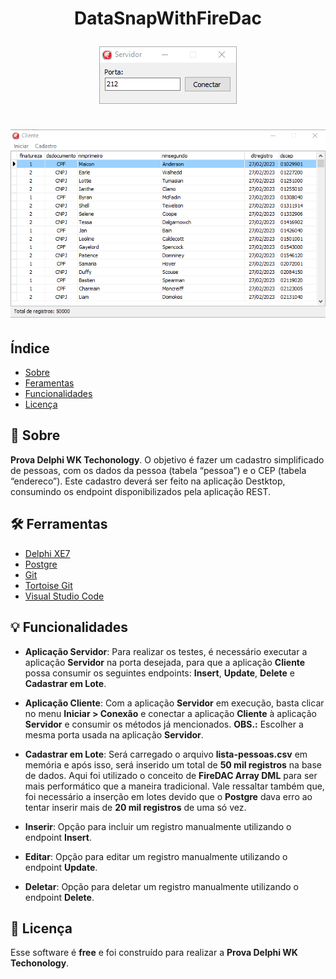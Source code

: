 <h1 align="center">    
    <p>DataSnapWithFireDac</p>
    <img src="./programa_tela_1.png"/>
    </br></br>    
    <img src="./programa_tela_2.png"/>
</h1>

## Índice
- [Sobre](#-sobre)
- [Feramentas](#-ferramentas)
- [Funcionalidades](#-funcionalidades)
- [Licença](#-licença)


## 📘 Sobre

**Prova Delphi WK Techonology**. O objetivo é fazer um cadastro simplificado de pessoas, com os dados da pessoa (tabela “pessoa”) e o CEP (tabela “endereco”). Este cadastro deverá ser feito na aplicação Destktop, consumindo os endpoint disponibilizados pela aplicação REST.

## 🛠 Ferramentas

- [Delphi XE7](https://www.embarcadero.com/br/)
- [Postgre](https://www.postgresql.org/)
- [Git](https://git-scm.com/)
- [Tortoise Git](https://tortoisegit.org/)
- [Visual Studio Code](https://code.visualstudio.com/)

## 💡 Funcionalidades

- **Aplicação Servidor**: Para realizar os testes, é necessário executar a aplicação **Servidor** na porta desejada, para que a aplicação **Cliente** possa consumir os seguintes endpoints: **Insert**, **Update**, **Delete** e **Cadastrar em Lote**.

- **Aplicação Cliente**: Com a aplicação **Servidor** em execução, basta clicar no menu **Iniciar > Conexão** e conectar a aplicação **Cliente** à aplicação **Servidor** e consumir os métodos já mencionados. **OBS.:** Escolher a mesma porta usada na aplicação **Servidor**.

- **Cadastrar em Lote**: Será carregado o arquivo **lista-pessoas.csv** em memória e após isso, será inserido um total de **50 mil registros** na base de dados. Aqui foi utilizado o conceito de **FireDAC Array DML** para ser mais performático que a maneira tradicional. Vale ressaltar também que, foi necessário a inserção em lotes devido que o **Postgre** dava erro ao tentar inserir mais de **20 mil registros** de uma só vez.

- **Inserir**: Opção para incluir um registro manualmente utilizando o endpoint **Insert**.

- **Editar**: Opção para editar um registro manualmente utilizando o endpoint **Update**.

- **Deletar**: Opção para deletar um registro manualmente utilizando o endpoint **Delete**.

## 📄 Licença

Esse software é **free** e foi construído para realizar a **Prova Delphi WK Techonology**.
